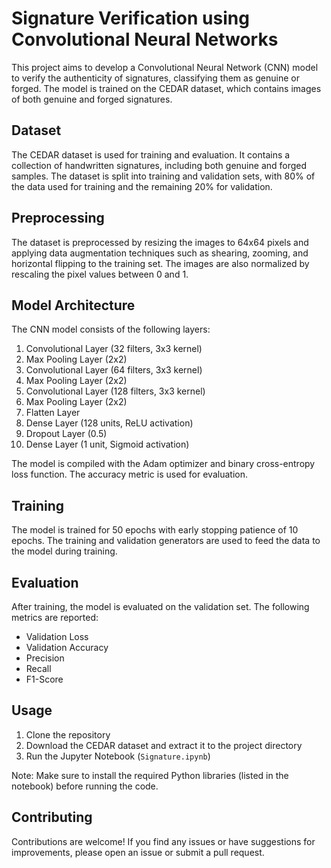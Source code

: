 # Signature Verification using Convolutional Neural Networks

This project aims to develop a Convolutional Neural Network (CNN) model to verify the authenticity of signatures, classifying them as genuine or forged. The model is trained on the CEDAR dataset, which contains images of both genuine and forged signatures.

## Dataset

The CEDAR dataset is used for training and evaluation. It contains a collection of handwritten signatures, including both genuine and forged samples. The dataset is split into training and validation sets, with 80% of the data used for training and the remaining 20% for validation.

## Preprocessing

The dataset is preprocessed by resizing the images to 64x64 pixels and applying data augmentation techniques such as shearing, zooming, and horizontal flipping to the training set. The images are also normalized by rescaling the pixel values between 0 and 1.

## Model Architecture

The CNN model consists of the following layers:

1. Convolutional Layer (32 filters, 3x3 kernel)
2. Max Pooling Layer (2x2)
3. Convolutional Layer (64 filters, 3x3 kernel)
4. Max Pooling Layer (2x2)
5. Convolutional Layer (128 filters, 3x3 kernel)
6. Max Pooling Layer (2x2)
7. Flatten Layer
8. Dense Layer (128 units, ReLU activation)
9. Dropout Layer (0.5)
10. Dense Layer (1 unit, Sigmoid activation)

The model is compiled with the Adam optimizer and binary cross-entropy loss function. The accuracy metric is used for evaluation.

## Training

The model is trained for 50 epochs with early stopping patience of 10 epochs. The training and validation generators are used to feed the data to the model during training.

## Evaluation

After training, the model is evaluated on the validation set. The following metrics are reported:

- Validation Loss
- Validation Accuracy
- Precision
- Recall
- F1-Score

## Usage

1. Clone the repository
2. Download the CEDAR dataset and extract it to the project directory
3. Run the Jupyter Notebook (`Signature.ipynb`)

Note: Make sure to install the required Python libraries (listed in the notebook) before running the code.

## Contributing

Contributions are welcome! If you find any issues or have suggestions for improvements, please open an issue or submit a pull request.
